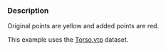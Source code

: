 ### Description
Original points are yellow and added points are red.

This example uses the [Torso.vtp](https://raw.githubusercontent.com/lorensen/VTKWikiExamples/master/Testing/Data/Torso.vtp) dataset.
